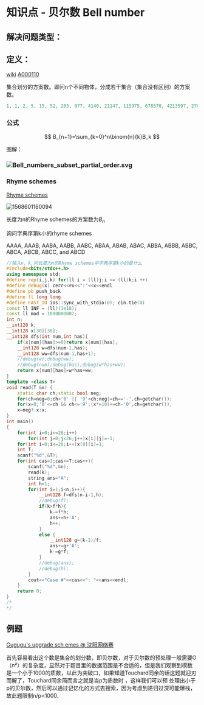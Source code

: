 # 知识点 - 贝尔数 Bell number



## 解决问题类型：





## 定义：

[wiki](http://wikipedia.moesalih.com/Bell_number#Set_partitions)   [A000110](http://oeis.org/A000110)

集合划分的方案数。即问n个不同物体，分成若干集合（集合没有区别）的方案数。

```cpp
1, 1, 2, 5, 15, 52, 203, 877, 4140, 21147, 115975, 678570, 4213597, 27644437, 190899322, 1382958545, 10480142147, 82864869804, 682076806159, 5832742205057,
```

### 公式

$$
B_{n+1}=\sum_{k=0}^n\binom{n}{k}B_k
$$

图解：

### ![Bell_numbers_subset_partial_order.svg](C:\Users\acm-14\Desktop\workplace\graph\Bell_numbers_subset_partial_order.svg.png)

### Rhyme schemes

[Rhyme schemes](https://nanti.jisuanke.com/t/41414)

![1568601160094](C:\Users\acm-14\AppData\Roaming\Typora\typora-user-images\1568601160094.png)

长度为n的Rhyme schemes的方案数为$B_n$

询问字典序第k小的rhyme schemes

 AAAA, AAAB, AABA, AABB, AABC, ABAA, ABAB, ABAC, ABBA, ABBB, ABBC, ABCA, ABCB, ABCC, and ABCD

```cpp
//输入n，k,问长度为n的Rhyme schemes中字典序第k小的是什么
#include<bits/stdc++.h>
using namespace std;
#define rep(i,j,k) for(ll i = (ll)j;i <= (ll)k;i ++)
#define debug(x) cerr<<#x<<":"<<x<<endl
#define pb push_back
#define ll long long
#define FAST_IO ios::sync_with_stdio(0); cin.tie(0)
const ll INF = (ll)(1e18);
const ll mod = 1000000007;
int n;
__int128 k;
__int128 x[30][30];
__int128 dfs(int num,int has){
    if(x[num][has]>=0)return x[num][has];
    __int128 w=dfs(num-1,has);
    __int128 ww=dfs(num-1,has+1);
    //debug(w);debug(ww);
    //debug(num);debug(has);debug(w*has+ww);
    return x[num][has]=w*has+ww;
}
template <class T>
void read(T &x) {
	static char ch;static bool neg;
	for(ch=neg=0;ch<'0' || '9'<ch;neg|=ch=='-',ch=getchar());
	for(x=0;'0'<=ch && ch<='9';(x*=10)+=ch-'0',ch=getchar());
	x=neg?-x:x;
}
int main()
{
    for(int i=0;i<=26;i++)
        for(int j=0;j<26;j++)x[i][j]=-1;
    for(int i=0;i<=26;i++)x[0][i]=1;
    int T;
    scanf("%d",&T);
    for(int cas=1;cas<=T;cas++){
        scanf("%d",&n);
        read(k);
        string ans="A";
        int h=1;
        for(int i=1;i<n;i++){
            __int128 f=dfs(n-i-1,h);
            //debug(f);
            if(k>f*h){
                k-=f*h;
                ans+=h+'A';
                h++;
            }
            else {
                __int128 g=(k-1)/f;
                ans+=g+'A';
                k-=g*f;
            }
            //debug(ans);
            //debug(h);
        }
        cout<<"Case #"<<cas<<": "<<ans<<endl;
    }
	return 0;
}
/*
*/

```



## 例题

[Gugugu's upgrade sch emes @ 沈阳网络赛](https://nanti.jisuanke.com/t/41405)

首先容易看出这个数是集合的划分数，即贝尔数，对于贝尔数的预处理一般需要O（n²）的复杂度，显然对于题目里的数据范围是不合适的，但是我们观察到模数是一个小于1000的质数，以此为突破口，如果知道Touchard同余的话这题就迎刃而解了，Touchard同余简而言之就是当p为质数时 ，这样我们可以预
处理出小于p的贝尔数，然后可以通过记忆化的方式去搜索，因为考虑到递归过深可能爆栈，故此题限制n/p<1000.